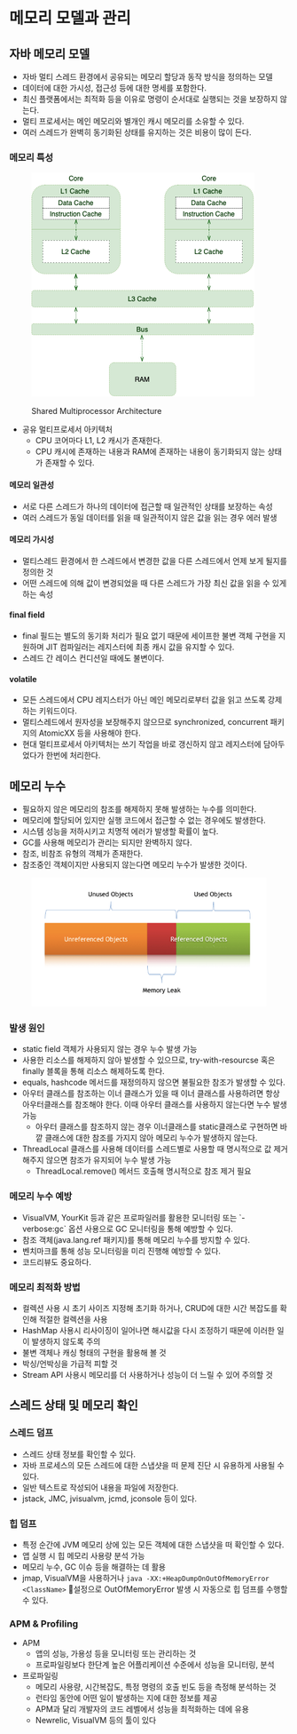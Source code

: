 # 메모리 모델과 관리

## 자바 메모리 모델

* 자바 멀티 스레드 환경에서 공유되는 메모리 할당과 동작 방식을 정의하는 모델
* 데이터에 대한 가시성, 접근성 등에 대한 명세를 포함한다.
* 최신 플랫폼에서는 최적화 등을 이유로 명령이 순서대로 실행되는 것을 보장하지 않는다.
* 멀티 프로세서는 메인 메모리와 별개인 캐시 메모리를 소유할 수 있다.
* 여러 스레드가 완벽히 동기화된 상태를 유지하는 것은 비용이 많이 든다.

### 메모리 특성

<figure><img src="../../.gitbook/assets/image (16) (1) (1) (1) (1).png" alt=""><figcaption><p>Shared Multiprocessor Architecture</p></figcaption></figure>

* 공유 멀티프로세서 아키텍처
  * CPU 코어마다 L1, L2 캐시가 존재한다.
  * CPU 캐시에 존재하는 내용과 RAM에 존재하는 내용이 동기화되지 않는 상태가 존재할 수 있다.

#### 메모리 일관성

* 서로 다른 스레드가 하나의 데이터에 접근할 때 일관적인 상태를 보장하는 속성
* 여러 스레드가 동일 데이터를 읽을 때 일관적이지 않은 값을 읽는 경우 에러 발생

#### 메모리 가시성

* 멀티스레드 환경에서 한 스레드에서 변경한 값을 다른 스레드에서 언제 보게 될지를 정의한 것
* 어떤 스레드에 의해 값이 변경되었을 때 다른 스레드가 가장 최신 값을 읽을 수 있게 하는 속성

#### final field

* final 필드는 별도의 동기화 처리가 필요 없기 때문에 세이프한 불변 객체 구현을 지원하며 JIT 컴파일러는 레지스터에 최종 캐시 값을 유지할 수 있다.
* 스레드 간 레이스 컨디션일 때에도 불변이다.

#### volatile

* 모든 스레드에서 CPU 레지스터가 아닌 메인 메모리로부터 값을 읽고 쓰도록 강제하는 키워드이다.
* 멀티스레드에서 원자성을 보장해주지 않으므로 synchronized, concurrent 패키지의 AtomicXX 등을 사용해야 한다.
* 현대 멀티프로세서 아키텍처는 쓰기 작업을 바로 갱신하지 않고 레지스터에 담아두었다가 한번에 처리한다.

## 메모리 누수

* 필요하지 않은 메모리의 참조를 해제하지 못해 발생하는 누수를 의미한다.
* 메모리에 할당되어 있지만 실행 코드에서 접근할 수 없는 경우에도 발생한다.
* 시스템 성능을 저하시키고 치명적 에러가 발생할 확률이 높다.
* GC를 사용해 메모리가 관리는 되지만 완벽하지 않다.
* 참조, 비참조 유형의 객체가 존재한다.
* 참조중인 객체이지만 사용되지 않는다면 메모리 누수가 발생한 것이다.

<figure><img src="../../.gitbook/assets/image (17) (1) (1) (1).png" alt=""><figcaption></figcaption></figure>

### 발생 원인

* static field 객체가 사용되지 않는 경우 누수 발생 가능
* 사용한 리소스를 해제하지 않아 발생할 수 있으므로, try-with-resourcse 혹은 finally 블록을 통해 리소스 해제하도록 한다.
* equals, hashcode 메서드를 재정의하지 않으면 불필요한 참조가 발생할 수 있다.
* 아우터 클래스를 참조하는 이너 클래스가 있을 때 이너 클래스를 사용하려면 항상 아우터클래스를 참조해야 한다. 이때 아우터 클래스를 사용하지 않는다면 누수 발생 가능
  * 아우터 클래스를 참조하지 않는 경우 이너클래스를 static클래스로 구현하면 바깥 클래스에 대한 참조를 가지지 않아 메모리 누수가 발생하지 않는다.
* ThreadLocal 클래스를 사용해 데이터를 스레드별로 사용할 때 명시적으로 값 제거해주지 않으면 참조가 유지되어 누수 발생 가능
  * ThreadLocal.remove() 메서드 호출해 명시적으로 참조 제거 필요

### 메모리 누수 예방

* VisualVM, YourKit 등과 같은 프로파일러를 활용한 모니터링 또는 \`-verbose:gc\` 옵션 사용으로 GC 모니터링을 통해 예방할 수 있다.
* 참조 객체(java.lang.ref 패키지)를 통해 메모리 누수를 방지할 수 있다.
* 벤치마크를 통해 성능 모니터링을 미리 진행해 예방할 수 있다.
*
  코드리뷰도 중요하다.

### 메모리 최적화 방법

* 컬렉션 사용 시 초기 사이즈 지정해 초기화 하거나, CRUD에 대한 시간 복잡도를 확인해 적절한 컬렉션을 사용
* HashMap 사용시 리사이징이 일어나면 해시값을 다시 조정하기 때문에 이러한 일이 발생하지 않도록 주의
* 불변 객체나 캐싱 형태의 구현을 활용해 볼 것
* 박싱/언박싱을 가급적 피할 것
* Stream API 사용시 메모리를 더 사용하거나 성능이 더 느릴 수 있어 주의할 것

## 스레드 상태 및 메모리 확인

### 스레드 덤프

* 스레드 상태 정보를 확인할 수 있다.
* 자바 프로세스의 모든 스레드에 대한 스냅샷을 떠 문제 진단 시 유용하게 사용될 수 있다.
* 일반 텍스트로 작성되어 내용을 파일에 저장한다.
* jstack, JMC, jvisualvm, jcmd, jconsole 등이 있다.

### 힙 덤프

* 특정 순간에 JVM 메모리 상에 있는 모든 객체에 대한 스냅샷을 떠 확인할 수 있다.
* 앱 실행 시 힙 메모리 사용량 분석 가능 
* 메모리 누수, GC 이슈 등을 해결하는 데 활용
* jmap, VisualVM을 사용하거나 `java -XX:+HeapDumpOnOutOfMemoryError <ClassName>` 설정으로 OutOfMemoryError 발생 시 자동으로 힙 덤프를 수행할 수 있다.

### APM & Profiling

* APM
  * 앱의 성능, 가용성 등을 모니터링 또는 관리하는 것
  * 프로파일링보다 한단계 높은 어플리케이션 수준에서 성능을 모니터링, 분석
* 프로파일링
  * 메모리 사용량, 시간복잡도, 특정 명령의 호출 빈도 등을 측정해 분석하는 것
  * 런타임 동안에 어떤 일이 발생하는 지에 대한 정보를 제공
  * APM과 달리 개발자의 코드 레벨에서 성능을 최적화하는 데에 유용
  * Newrelic, VisualVM 등의 툴이 있다
